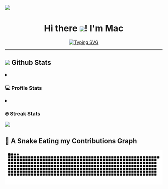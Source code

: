 <!-- custom divider -->
<img src="https://user-images.githubusercontent.com/73097560/115834477-dbab4500-a447-11eb-908a-139a6edaec5c.gif">

<!-- Heading -->
<h1 align="center">
  Hi there <img src="https://media.giphy.com/media/hvRJCLFzcasrR4ia7z/giphy.gif" width="35">! I'm Mac
</h1>
<!-- About -->
<div align="center">
  <a href="https://git.io/typing-svg"><img src="https://readme-typing-svg.demolab.com?font=Fira+Code&pause=1000&center=true&vCenter=true&width=600&lines=CS+Student+at+UST-Legazpi;Always+learning+new+things;Full+stack+Cutie;Modern%2C+Fast%2C+Efficient" alt="Typing SVG" /></a>
</div>

<hr />

<!-- Github Stats -->
<h2>
  <img src = "https://github.com/7oSkaaa/7oSkaaa/blob/main/Images/Statistics.gif?raw=true" width = 50px> Github Stats
</h2>
<!-- Profile -->
<details>
  <summary>
    <h3>💻 Profile Stats</h3>
  </summary>
  <hr />
  <table>
    <tr>
      <td><img src="https://github-readme-stats.vercel.app/api?username=mjbalcueva&show_icons=true&theme=github_dark" alt="GitHub Stats" /></td>
      <td><img align="center" src="https://github-readme-stats.vercel.app/api/top-langs/?username=mjbalcueva&show_icons=true&theme=github_dark&layout=compact" /></td>
    </tr>
  </table>
</details>
<!-- Steak -->
<details>
  <summary>
    <h3>🔥 Streak Stats</h3>
  </summary>
  <hr />
  <p align="center"><img src="https://github-readme-streak-stats.herokuapp.com/?user=mjbalcueva&theme=tokyonight_duo" alt="7oSkaaa" /></p>
</details>

<!-- custom divider -->
<img src="https://user-images.githubusercontent.com/73097560/115834477-dbab4500-a447-11eb-908a-139a6edaec5c.gif">

<!-- Fun -->
<h2> 🐍 A Snake Eating my Contributions Graph </h2>
<p align = "center">
	<img src = "https://github.com/7oSkaaa/7oSkaaa/blob/output/github-contribution-grid-snake.svg?" alt = "Snake Game"/>
</p>
